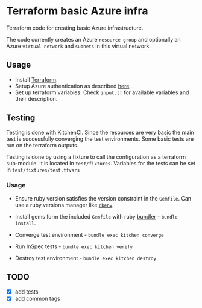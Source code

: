 # Terraform basic Azure infra

Terraform code for creating basic Azure infrastructure.

The code currently creates an Azure `resource group` and optionally an Azure `virtual network` and `subnets` in this virtual network.

## Usage

* Install [Terraform](https://www.terraform.io/downloads.html).
* Setup Azure authentication as described [here](https://www.terraform.io/docs/providers/azurerm/index.html#authenticating-to-azure).
* Set up terraform variables. Check `input.tf` for available variables and their description.

## Testing

Testing is done with KitchenCI. Since the resources are very basic the main test is successfully converging the test environments. Some basic tests are run on the terraform outputs.

Testing is done by using a fixture to call the configuration as a terraform sub-module. It is located in `test/fixtures`. Variables for the tests can be set in `test/fixtures/test.tfvars`

### Usage

* Ensure ruby version satisfies the version constraint in the `Gemfile`. Can use a ruby versions manager like [`rbenv`](https://github.com/rbenv/rbenv).
* Install gems form the included `Gemfile` with ruby [bundler](https://bundler.io/) - `bundle install`.
  
* Converge test environment - `bundle exec kitchen converge`
* Run InSpec tests - `bundle exec kitchen verify`
* Destroy test environment - `bundle exec kitchen destroy`

## TODO

- [x] add tests
- [x] add common tags

